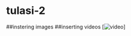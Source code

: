 # tulasi-2 
##instering images
##inserting videos
[![video](https://www.youtube.com/watch?v=hoNb6HuNmU0)]
